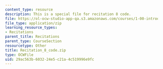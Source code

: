 ```yaml
---
content_type: resource
description: This is a special file for recitation 8 code.
file: https://ol-ocw-studio-app-qa.s3.amazonaws.com/courses/1-00-introduction-to-computers-and-engineering-problem-solving-spring-2012/29ac563b603224e5c21a4c519996e9fc_Recitation_8_code.zip
file_type: application/zip
learning_resource_types:
- Recitations
parent_title: Recitations
parent_type: CourseSection
resourcetype: Other
title: Recitation_8_code.zip
type: OCWFile
uid: 29ac563b-6032-24e5-c21a-4c519996e9fc
---
```

